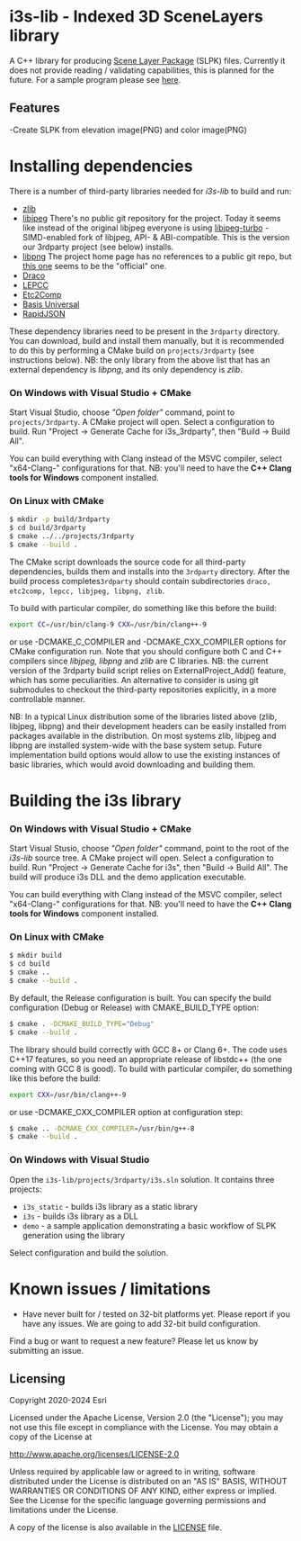  # i3s-lib - Indexed 3D SceneLayers library

A C++ library for producing [Scene Layer Package](https://github.com/Esri/i3s-spec) (SLPK) files.
Currently it does not provide reading / validating capabilities, this is planned for the future.
For a sample program please see [here](examples/raster2slpk).

## Features
-Create SLPK from elevation image(PNG) and color image(PNG)

# Installing dependencies

There is a number of third-party libraries needed for _i3s-lib_ to build and run:
* [zlib](https://www.zlib.net)
* [libjpeg](http://libjpeg.sourceforge.net) There's no public git repository for the project. Today it seems like instead of the original libjpeg everyone is using [libjpeg-turbo](https://github.com/libjpeg-turbo/libjpeg-turbo) - SIMD-enabled fork of libjpeg, API- & ABI-compatible. This is the version our 3rdparty project (see below) installs.
* [libpng](http://www.libpng.org/pub/png/libpng.html) The project home page has no references to a public git repo, but [this one](https://github.com/glennrp/libpng) seems to be the "official" one.
* [Draco](https://github.com/google/draco)
* [LEPCC](https://github.com/Esri/lepcc)
* [Etc2Comp](https://github.com/google/etc2comp)
* [Basis Universal](https://github.com/BinomialLLC/basis_universal)
* [RapidJSON](https://github.com/Tencent/rapidjson)

These dependency libraries need to be present in the ````3rdparty```` directory. You can download, build and install them manually, but it is recommended to do this by performing a CMake build on ````projects/3rdparty```` (see instructions below).
NB: the only library from the above list that has an external dependency is _libpng_, and its only dependency is _zlib_.

### On Windows with Visual Studio + CMake

Start Visual Studio, choose _"Open folder"_ command, point to ````projects/3rdparty````. A CMake project will open. Select a configuration to build. Run "Project -> Generate Cache for i3s_3rdparty", then "Build -> Build All".

You can build everything with Clang instead of the MSVC compiler, select "x64-Clang-" configurations for that. NB: you'll need to have the __C++ Clang tools for Windows__ component installed.

### On Linux with CMake

```sh
$ mkdir -p build/3rdparty
$ cd build/3rdparty
$ cmake ../../projects/3rdparty
$ cmake --build .
```
The CMake script downloads the source code for all third-party dependencies, builds them and installs into the ````3rdparty```` directory. After the build process completes````3rdparty```` should contain subdirectories ````draco, etc2comp, lepcc, libjpeg, libpng, zlib````.

To build with particular compiler, do something like this before the build:
```sh
export CC=/usr/bin/clang-9 CXX=/usr/bin/clang++-9
```
or use -DCMAKE_C_COMPILER and -DCMAKE_CXX_COMPILER options for CMake configuration run. Note that you should configure both C and C++ compilers since _libjpeg, libpng_ and _zlib_ are C libraries.
NB: the current version of the 3rdparty build script relies on ExternalProject_Add() feature, which has some peculiarities. An alternative to consider is using git submodules to checkout the third-party repositories explicitly, in a more controllable manner.

NB: In a typical Linux distribution some of the libraries listed above (zlib, libjpeg, libpng) and their development headers can be easily installed from packages available in the distribution. On most systems zlib, libjpeg and libpng are installed system-wide with the base system setup. Future implementation build options would allow to use the existing instances of basic libraries, which would avoid downloading and building them.

# Building the i3s library

### On Windows with Visual Studio + CMake

Start Visual Stusio, choose _"Open folder"_ command, point to the root of the _i3s-lib_ source tree. A CMake project will open. Select a configuration to build. Run "Project -> Generate Cache for i3s", then "Build -> Build All". The build will produce i3s DLL and the demo application executable.

You can build everything with Clang instead of the MSVC compiler, select "x64-Clang-" configurations for that. NB: you'll need to have the __C++ Clang tools for Windows__ component installed.

### On Linux with CMake

```sh
$ mkdir build
$ cd build
$ cmake ..
$ cmake --build .
```

By default, the Release configuration is built. You can specify the build configuration (Debug or Release) with CMAKE_BUILD_TYPE option:

```sh
$ cmake . -DCMAKE_BUILD_TYPE="Debug"
$ cmake --build .
```

The library should build correctly with GCC&nbsp;8+ or Clang&nbsp;6+. The code uses C++17 features, so you need an appropriate release of libstdc++ (the one coming with GCC&nbsp;8 is good). To build with particular compiler, do something like this before the build:
```sh
export CXX=/usr/bin/clang++-9
```
or use -DCMAKE_CXX_COMPILER option at configuration step:
```sh
$ cmake .. -DCMAKE_CXX_COMPILER=/usr/bin/g++-8
$ cmake --build .
```
### On Windows with Visual Studio

Open the ````i3s-lib/projects/3rdparty/i3s.sln```` solution. It contains three projects:
* ````i3s_static```` - builds i3s library as a static library
* ````i3s```` - builds i3s library as a DLL
* ````demo```` - a sample application demonstrating a basic workflow of SLPK generation using the library

Select configuration and build the solution.

# Known issues / limitations
* Have never built for / tested on 32-bit platforms yet. Please report if you have any issues. We are going to add 32-bit build configuration.

Find a bug or want to request a new feature? Please let us know by submitting an issue.

## Licensing
Copyright 2020-2024 Esri

Licensed under the Apache License, Version 2.0 (the "License");
you may not use this file except in compliance with the License.
You may obtain a copy of the License at

   http://www.apache.org/licenses/LICENSE-2.0

Unless required by applicable law or agreed to in writing, software
distributed under the License is distributed on an "AS IS" BASIS,
WITHOUT WARRANTIES OR CONDITIONS OF ANY KIND, either express or implied.
See the License for the specific language governing permissions and
limitations under the License.

A copy of the license is also available in the [LICENSE](LICENSE) file.